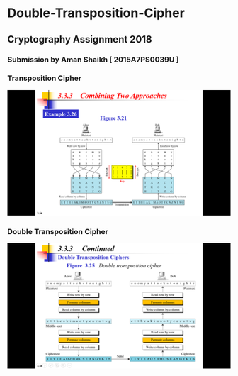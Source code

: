 # Double-Transposition-Cipher

## Cryptography Assignment 2018
### Submission by Aman Shaikh [ 2015A7PS0039U ]


### Transposition Cipher
![alt text](Transposition.png)

### Double Transposition Cipher
![alt text](DoubleTransposition.png)
